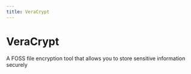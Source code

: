 ```yaml
---
title: VeraCrypt
---
```

# VeraCrypt

A FOSS file encryption tool that allows you to store sensitive information securely